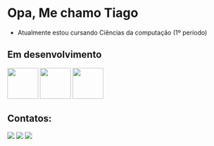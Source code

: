 # Opa, Me chamo Tiago

- Atualmente estou cursando Ciências da computação (1º período)

## Em desenvolvimento
<div>
  <img src="https://cdn.jsdelivr.net/gh/devicons/devicon@latest/icons/html5/html5-original.svg" width="70" />
  <img src="https://cdn.jsdelivr.net/gh/devicons/devicon@latest/icons/css3/css3-original.svg" width="70" />
  <img src="https://cdn.jsdelivr.net/gh/devicons/devicon@latest/icons/javascript/javascript-original.svg" width="70" /> 
</div>

## Contatos:

<div>
<a href="https://instagram.com/etiagu" target="_blank" > <img loading="lazy" src="https://img.shields.io/badge/-Instagram-%23E4405F?style=for-the-badge&logo=instagram&logoColor=white" target="_blank" ></a>
<a href = "mailto:tiagopereira14200@gmail.com"><img loading="lazy" src="https://img.shields.io/badge/Gmail-D14836?style=for-the-badge&logo=gmail&logoColor=white" target="_blank" ></a>
<a href="https://www.linkedin.com/in/tiagooliveira-/" target="_blank" ><img loading="lazy" src="https://img.shields.io/badge/-LinkedIn-%230077B5?style=for-the-badge&logo=linkedin&logoColor=white" target="_blank" ></a>   
</div>

